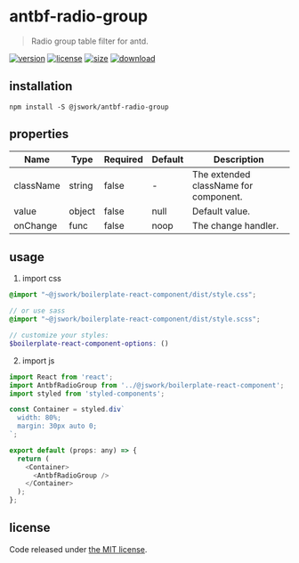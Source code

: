 # antbf-radio-group
> Radio group table filter for antd.

[![version][version-image]][version-url]
[![license][license-image]][license-url]
[![size][size-image]][size-url]
[![download][download-image]][download-url]

## installation
```shell
npm install -S @jswork/antbf-radio-group
```

## properties
| Name      | Type   | Required | Default | Description                           |
| --------- | ------ | -------- | ------- | ------------------------------------- |
| className | string | false    | -       | The extended className for component. |
| value     | object | false    | null    | Default value.                        |
| onChange  | func   | false    | noop    | The change handler.                   |


## usage
1. import css
  ```scss
  @import "~@jswork/boilerplate-react-component/dist/style.css";

  // or use sass
  @import "~@jswork/boilerplate-react-component/dist/style.scss";

  // customize your styles:
  $boilerplate-react-component-options: ()
  ```
2. import js
  ```js
  import React from 'react';
  import AntbfRadioGroup from '../@jswork/boilerplate-react-component';
  import styled from 'styled-components';

  const Container = styled.div`
    width: 80%;
    margin: 30px auto 0;
  `;

  export default (props: any) => {
    return (
      <Container>
        <AntbfRadioGroup />
      </Container>
    );
  };

  ```

## license
Code released under [the MIT license](https://github.com/afeiship/antbf-radio-group/blob/master/LICENSE.txt).

[version-image]: https://img.shields.io/npm/v/@jswork/antbf-radio-group
[version-url]: https://npmjs.org/package/@jswork/antbf-radio-group

[license-image]: https://img.shields.io/npm/l/@jswork/antbf-radio-group
[license-url]: https://github.com/afeiship/antbf-radio-group/blob/master/LICENSE.txt

[size-image]: https://img.shields.io/bundlephobia/minzip/@jswork/antbf-radio-group
[size-url]: https://github.com/afeiship/antbf-radio-group/blob/master/dist/antbf-radio-group.min.js

[download-image]: https://img.shields.io/npm/dm/@jswork/antbf-radio-group
[download-url]: https://www.npmjs.com/package/@jswork/antbf-radio-group
